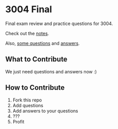 # 3004 Final

Final exam review and practice questions for 3004.

Check out the [notes](notes.md).

Also, [some questions](questions.md) and [answers](answers.md).

## What to Contribute

We just need questions and answers now :) 

## How to Contribute

1. Fork this repo
1. Add questions
1. Add answers to your questions
1. ???
1. Profit
